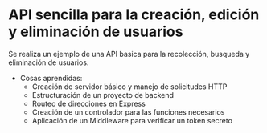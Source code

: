 # API sencilla para la creación, edición y eliminación de usuarios

Se realiza un ejemplo de una API basica para la recolección, busqueda y eliminación de usuarios.

- Cosas aprendidas:
    - Creación de servidor básico y manejo de solicitudes HTTP
    - Estructuración de un proyecto de backend
    - Routeo de direcciones en Express
    - Creación de un controlador para las funciones necesarios
    - Aplicación de un Middleware para verificar un token secreto